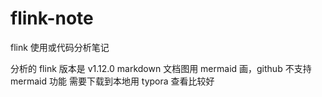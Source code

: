 # flink-note
flink 使用或代码分析笔记

分析的 flink 版本是 v1.12.0
markdown 文档图用 mermaid 画，github 不支持 mermaid 功能
需要下载到本地用 typora 查看比较好
